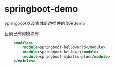 # springboot-demo
springboot以及集成周边插件的使用demo

目前已有的模块有
```xml
    <modules>
        <module>springboot-helloworld</module>
        <module>springboot-knife4j</module>
        <module>springboot-mybatis-plus</module>
    </modules>
```
